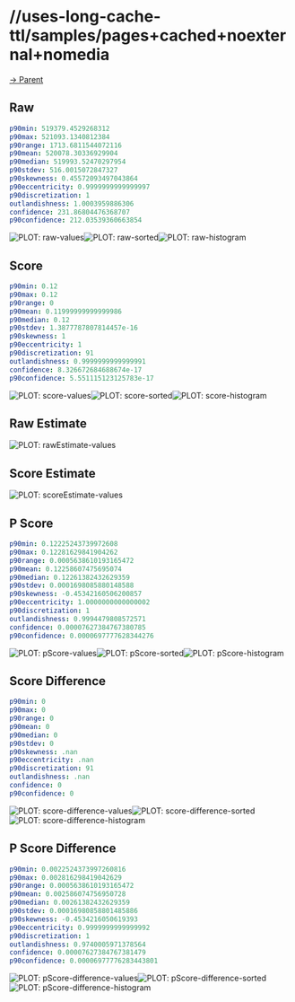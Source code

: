 
# //uses-long-cache-ttl/samples/pages+cached+noexternal+nomedia

[→ Parent](../..)


## Raw


```yaml
p90min: 519379.4529268312
p90max: 521093.1340812384
p90range: 1713.6811544072116
p90mean: 520078.30336929904
p90median: 519993.52470297954
p90stdev: 516.0015072847327
p90skewness: 0.45572093497043864
p90eccentricity: 0.9999999999999997
p90discretization: 1
outlandishness: 1.0003959886306
confidence: 231.86804476368707
p90confidence: 212.03539360663854

```

![PLOT: raw-values](./raw/values.svg)![PLOT: raw-sorted](./raw/sorted.svg)![PLOT: raw-histogram](./raw/histogram.svg)
## Score


```yaml
p90min: 0.12
p90max: 0.12
p90range: 0
p90mean: 0.11999999999999986
p90median: 0.12
p90stdev: 1.3877787807814457e-16
p90skewness: 1
p90eccentricity: 1
p90discretization: 91
outlandishness: 0.9999999999999991
confidence: 8.326672684688674e-17
p90confidence: 5.551115123125783e-17

```

![PLOT: score-values](./score/values.svg)![PLOT: score-sorted](./score/sorted.svg)![PLOT: score-histogram](./score/histogram.svg)
## Raw Estimate

![PLOT: rawEstimate-values](./rawEstimate/values.svg)
## Score Estimate

![PLOT: scoreEstimate-values](./scoreEstimate/values.svg)
## P Score


```yaml
p90min: 0.12225243739972608
p90max: 0.12281629841904262
p90range: 0.0005638610193165472
p90mean: 0.12258607475695074
p90median: 0.12261382432629359
p90stdev: 0.0001698085880148588
p90skewness: -0.45342160506200857
p90eccentricity: 1.0000000000000002
p90discretization: 1
outlandishness: 0.9994479808572571
confidence: 0.00007627384767380785
p90confidence: 0.0000697777628344276

```

![PLOT: pScore-values](./pScore/values.svg)![PLOT: pScore-sorted](./pScore/sorted.svg)![PLOT: pScore-histogram](./pScore/histogram.svg)
## Score Difference


```yaml
p90min: 0
p90max: 0
p90range: 0
p90mean: 0
p90median: 0
p90stdev: 0
p90skewness: .nan
p90eccentricity: .nan
p90discretization: 91
outlandishness: .nan
confidence: 0
p90confidence: 0

```

![PLOT: score-difference-values](./score-difference/values.svg)![PLOT: score-difference-sorted](./score-difference/sorted.svg)![PLOT: score-difference-histogram](./score-difference/histogram.svg)
## P Score Difference


```yaml
p90min: 0.0022524373997260816
p90max: 0.002816298419042629
p90range: 0.0005638610193165472
p90mean: 0.002586074756950728
p90median: 0.00261382432629359
p90stdev: 0.00016980858801485886
p90skewness: -0.4534216050619393
p90eccentricity: 0.9999999999999992
p90discretization: 1
outlandishness: 0.9740005971378564
confidence: 0.00007627384767381479
p90confidence: 0.00006977776283443801

```

![PLOT: pScore-difference-values](./pScore-difference/values.svg)![PLOT: pScore-difference-sorted](./pScore-difference/sorted.svg)![PLOT: pScore-difference-histogram](./pScore-difference/histogram.svg)